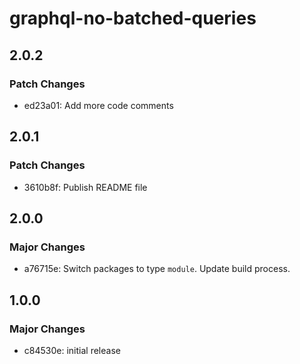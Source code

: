 # graphql-no-batched-queries

## 2.0.2

### Patch Changes

- ed23a01: Add more code comments

## 2.0.1

### Patch Changes

- 3610b8f: Publish README file

## 2.0.0

### Major Changes

- a76715e: Switch packages to type `module`. Update build process.

## 1.0.0

### Major Changes

- c84530e: initial release
